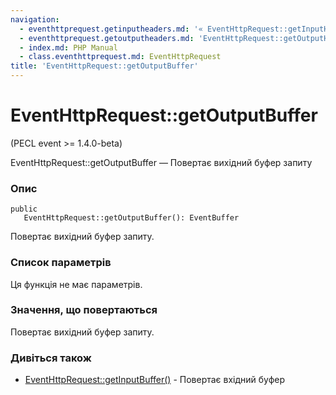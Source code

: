 ```yaml
---
navigation:
  - eventhttprequest.getinputheaders.md: '« EventHttpRequest::getInputHeaders'
  - eventhttprequest.getoutputheaders.md: 'EventHttpRequest::getOutputHeaders »'
  - index.md: PHP Manual
  - class.eventhttprequest.md: EventHttpRequest
title: 'EventHttpRequest::getOutputBuffer'
---
```

# EventHttpRequest::getOutputBuffer

(PECL event >= 1.4.0-beta)

EventHttpRequest::getOutputBuffer — Повертає вихідний буфер запиту

### Опис

```methodsynopsis
public
   EventHttpRequest::getOutputBuffer(): EventBuffer
```

Повертає вихідний буфер запиту.

### Список параметрів

Ця функція не має параметрів.

### Значення, що повертаються

Повертає вихідний буфер запиту.

### Дивіться також

-   [EventHttpRequest::getInputBuffer()](eventhttprequest.getinputbuffer.md) - Повертає вхідний буфер

